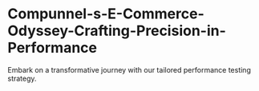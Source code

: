 # Compunnel-s-E-Commerce-Odyssey-Crafting-Precision-in-Performance
Embark on a transformative journey with our tailored performance testing strategy.
